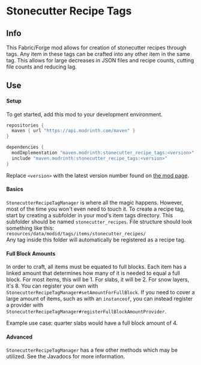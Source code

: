 # Stonecutter Recipe Tags

## Info

This Fabric/Forge mod allows for creation of stonecutter recipes through tags.
Any item in these tags can be crafted into any other item in the same tag.
This allows for large decreases in JSON files and recipe counts, cutting
file counts and reducing lag.

## Use

#### Setup
To get started, add this mod to your development environment.
```groovy
repositories {
  maven { url "https://api.modrinth.com/maven" }
}

dependencies {
  modImplementation "maven.modrinth:stonecutter_recipe_tags:<version>"
  include "maven.modrinth:stonecutter_recipe_tags:<version>"
}
```
Replace `<version>` with the latest version number found on [the mod page](https://modrinth.com/mod/stonecutter_recipe_tags).

#### Basics
`StonecutterRecipeTagManager` is where all the magic happens. However,
most of the time you won't even need to touch it. To create a recipe tag,
start by creating a subfolder in your mod's item tags directory. This subfolder
should be named `stonecutter_recipes`. File structure should look something like this:<br>
`resources/data/modid/tags/items/stonecutter_recipes/`<br>
Any tag inside this folder will automatically be registered as a recipe tag.<br>

#### Full Block Amounts
In order to craft, all items must be equated to full blocks. Each item has a linked amount
that determines how many of it is needed to equal a full block. For most items, this will
be 1. For slabs, it will be 2. For snow layers, it's 8. You can register your own with
`StonecutterRecipeTagManager#setAmountForFullBlock`. If you need to cover a large amount
of items, such as with an `instanceof`, you can instead register a provider with
`StonecutterRecipeTagManager#registerFullBlockAmountProvider`.

Example use case: quarter slabs would have a full block amount of 4.

#### Advanced
`StonecutterRecipeTagManager` has a few other methods which may be utilized.
See the Javadocs for more information.

